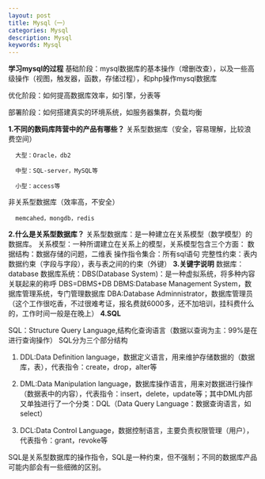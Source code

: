 ```yaml
---
layout: post
title: Mysql（一）
categories: Mysql
description: Mysql
keywords: Mysql
---
```

**学习mysql的过程**
基础阶段：mysql数据库的基本操作（增删改查），以及一些高级操作（视图，触发器，函数，存储过程），和php操作mysql数据库

优化阶段：如何提高数据库效率，如引擎，分表等

部署阶段：如何搭建真实的环境系统，如服务器集群，负载均衡



**1.不同的数码库阵营中的产品有哪些？**
  关系型数据库（安全，容易理解，比较浪费空间）

      大型：Oracle，db2

      中型：SQL-server，MySQL等

      小型：access等

  非关系型数据库（效率高，不安全）

      memcahed，mongdb，redis

**2.什么是关系型数据库？**
  关系型数据库：是一种建立在关系模型（数学模型）的数据库。
  关系模型：一种所谓建立在关系上的模型，关系模型包含三个方面：
     数据结构：数据存储的问题，二维表
     操作指令集合：所有sql语句
     完整性约束：表内数据约束（字段与字段），表与表之间的约束（外键）
**3.关键字说明**
    数据库：database
    数据库系统：DBS(Database System)：是一种虚拟系统，将多种内容关联起来的称呼
    DBS=DBMS+DB
    DBMS:Database Management System，数据库管理系统，专门管理数据库
    DBA:Database Adminnistrator，数据库管理员（这个工作很吃香，不过很难考证，报名费就6000多，还不加培训，挂科费什么的，工作时间一般是在晚上）
**4.SQL**
  

SQL：Structure Query Language,结构化查询语言（数据以查询为主：99%是在进行查询操作）    SQL分为三个部分结构
      

 1. DDL:Data Definition
    language，数据定义语言，用来维护存储数据的（数据库，表），代表指令：create，drop，alter等

       

 1. DML:Data Manipulation
    language，数据库操作语言，用来对数据进行操作（数据表中的内容），代表指令：insert，delete，update等；其中DML内部又单独进行了一个分类：DQL（Data Query Language：数据查询语言，如select）
     
 3. DCL:Data Control Language，数据控制语言，主要负责权限管理（用户），代表指令：grant，revoke等

   SQL是关系型数据库的操作指令，SQL是一种约束，但不强制；不同的数据库产品可能内部会有一些细微的区别。